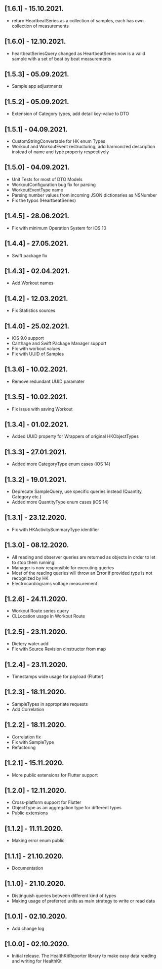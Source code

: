 ## [1.6.1] - 15.10.2021.

* return HeartbeatSeries as a collection of samples, each has own collection of measurements

## [1.6.0] - 12.10.2021.

* heartbeatSeriesQuery changed as HeartbeatSeries now is a valid sample with a set of beat by beat measurements

## [1.5.3] - 05.09.2021.

* Sample app adjustments

## [1.5.2] - 05.09.2021.

* Extension of Category types, add detail key-value to DTO

## [1.5.1] - 04.09.2021.

* CustomStringConvertable for HK enum Types
* Workout and WorkoutEvent restructuring, add harmonized description instead of name and type property respectively

## [1.5.0] - 04.09.2021.

* Unit Tests for most of DTO Models
* WorkoutConfiguration bug fix for parsing
* WorkoutEventType name
* Parsing number values from incoming JSON dictionaries as NSNumber
* Fix the typos (HeartbeatSeries)

## [1.4.5] - 28.06.2021.

* Fix with minimum Operation System for iOS 10

## [1.4.4] - 27.05.2021.

* Swift package fix

## [1.4.3] - 02.04.2021.

* Add Workout names

## [1.4.2] - 12.03.2021.

* Fix Statistics sources

## [1.4.0] - 25.02.2021.

* iOS 9.0 support
* Carthage and Swift Package Manager support
* FIx with workout values
* Fix with UUID of Samples

## [1.3.6] - 10.02.2021.

* Remove redundant UUID paramater

## [1.3.5] - 10.02.2021.

* Fix issue with saving Workout

## [1.3.4] - 01.02.2021.

* Added UUID property for Wrappers of original HKObjectTypes

## [1.3.3] - 27.01.2021.

* Added more CategoryType enum cases (iOS 14)

## [1.3.2] - 19.01.2021.

* Deprecate SampleQuery, use specific queries instead (Quantity, Category etc.)
* Added more QuantityType enum cases (iOS 14)

## [1.3.1] - 23.12.2020.

* Fix with HKActivitySummaryType identifier

## [1.3.0] - 08.12.2020.

* All reading and observer queries are returned as objects in order to let to stop them running
* Manager is now responsible for executing queries
* Most of the reading queries will throw an Error if provided type is not recognized by HK
* Electrocardiograms voltage measurement

## [1.2.6] - 24.11.2020.

* Workout Route series query
* CLLocation usage in Workout Route

## [1.2.5] - 23.11.2020.

* Dietery water add
* Fix with Source Revision cinstructor from map

## [1.2.4] - 23.11.2020.

* Timestamps wide usage for payload (Flutter)


## [1.2.3] - 18.11.2020.

* SampleTypes in appropriate requests
* Add Correlation


## [1.2.2] - 18.11.2020.

* Correlation fix
* Fix with SampleType
* Refactoring

## [1.2.1] - 15.11.2020.

* More public extensions for Flutter support

## [1.2.0] - 12.11.2020.

* Cross-platform support for Flutter
* ObjectType as an aggregation type for different types
* Public extensions

## [1.1.2] - 11.11.2020.

* Making error enum public

## [1.1.1] - 21.10.2020.

* Documentation

## [1.1.0] - 21.10.2020.

* Distinguish queries between different kind of types
* Making usage of preferred units as main strategy to write or read data

## [1.0.1] - 02.10.2020.

* Add change log

## [1.0.0] - 02.10.2020.

* Initial release. The HealthKitReporter library to make easy data reading and writing for HealthKit
